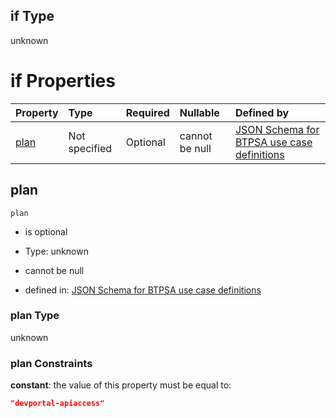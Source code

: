 ## if Type

unknown

# if Properties

| Property      | Type          | Required | Nullable       | Defined by                                                                                                                                                                                                                                |
| :------------ | :------------ | :------- | :------------- | :---------------------------------------------------------------------------------------------------------------------------------------------------------------------------------------------------------------------------------------- |
| [plan](#plan) | Not specified | Optional | cannot be null | [JSON Schema for BTPSA use case definitions](btpsa-usecase-properties-services-items-allof-1-then-allof-7-then-allof-0-if-properties-plan.md "undefined#/properties/services/items/allOf/1/then/allOf/7/then/allOf/0/if/properties/plan") |

## plan



`plan`

*   is optional

*   Type: unknown

*   cannot be null

*   defined in: [JSON Schema for BTPSA use case definitions](btpsa-usecase-properties-services-items-allof-1-then-allof-7-then-allof-0-if-properties-plan.md "undefined#/properties/services/items/allOf/1/then/allOf/7/then/allOf/0/if/properties/plan")

### plan Type

unknown

### plan Constraints

**constant**: the value of this property must be equal to:

```json
"devportal-apiaccess"
```

